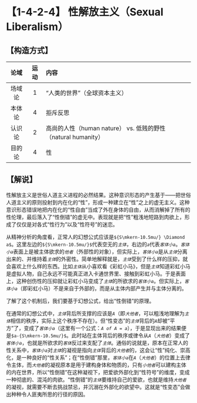 # 【1-4-2-4】 性解放主义（Sexual Liberalism）
## 【构造方式】
| 论域 | 运动           | 内容 |
|:----:|:----------------:|:-----|
| 场域论   |1 | “人类的世界”（全球资本主义） |
| 本体论   | 4| 拒斥反思   |
| 认识论   | 2| 高尚的人性（human nature） vs. 低贱的野性（natural humanity） |
|目的论|4|性|

## 【解说】
性解放主义是世俗人道主义进程的必然结果。这种意识形态的产生基于——把世俗人道主义的原则投射到内在化的“性”，形成一种建立在“性”之上的虚无主义。这种意识形态错误地把内在化的“性自由”当成了外在身体的自由，从而消解掉了所有的性伦理，最后落入了“性倒错”的虚无中。表现就是把“性”粗浅地短路到肉欲上，形成了仅仅是对各式“性行为”以及“性符号”的迷恋。

从精神分析的角度看，正常人的幻想公式应该是<code>${S\mkern-10.5mu/} \Diamond a$</code>。这里左边的<code>${S\mkern-10.5mu/}$</code>代表空无的<code>$主体$</code>，右边的<code>$a$</code>代表<code>$客体小a$</code>。<code>$客体小a$</code>表面上是被主体欲求的<code>$他者$</code>（外部性的对象），但实际上，<code>$客体小a$</code>是从<code>$主体$</code>分离出来的、并维持着<code>$主体$</code>的外密性。简单地解释就是，<code>$主体$</code>受到了什么样的压抑，就会喜欢上什么样的东西。比如<code>$主体$</code>从小喜欢看《彩虹小马》，但是<code>$主体$</code>知道彩虹小马是虚拟人物，自己永远不可能真正进入卡通世界里、接触到彩虹小马。于是表面上，这种创伤性的压抑就让彩虹小马变成了<code>$主体$</code>的所欲求的<code>$客体小a$</code>。但实际上，<code>$客体小a$</code>（即彩虹小马）不是来自于外部的，而是从主体内部产生并与主体分离的。

了解了这个机制后，我们要基于幻想公式，给出“性倒错”的原理。

在通常的幻想公式中，<code>$主体$</code>背后所支撑的应该是<code>$A$</code>（即<code>$大他者$</code>，可以粗浅地理解为<code>$主体$</code>相信的秩序，实际上这个秩序不存在）。但“性变态”的<code>$主体$</code>背后的<code>$A$</code>却被“平方”了，变成了<code>$客体小a$</code>（这里有一个公式：<code>$A\ of\ A=a$</code>），于是显现出来的结果便是<code>$a-{S\mkern-10.5mu/}$</code>。此时站在主体背后的秩序或律令从<code>$A$</code>（<code>$大他者$</code>）变成了<code>$客体小a$</code>，也就是所欲求的<code>$客体$</code>反过来支配了<code>$主体$</code>。通俗的说就是，原本在正常人的性关系中，<code>$客体小a$</code>对<code>$主体$</code>的凝视是指向<code>$主体$</code>背后的<code>$大他者$</code>的，这会让“性”纯化、崇高化，是一种良好的“性关系”；在“性倒错”那里，<code>$客体小a$</code>在<code>$A$</code>（<code>$大他者$</code>）的位置上去律令主体，而<code>$大他者$</code>的凝视原本是用于建构身体和物质的，只有<code>$小他者$</code>可以建构主体的内在世界，所以“性倒错”在这种凝视下，把爱欲外部化到“性符号”的维度，变成一种彻底的、混沌的肉欲。“性倒错”的<code>$主体$</code>要维持自己的爱欲，也就是维持<code>$大他者$</code>的凝视，就需要不断去挑战禁忌，并沉溺在外部化的欲望中。这就是“性变态”会做出种种令人匪夷所思的行径的原因。
